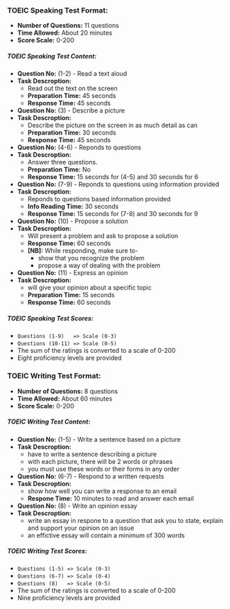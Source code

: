 ### **TOEIC Speaking Test Format:**
* **Number of Questions:** 11 questions
* **Time Allowed:** About 20 minutes
* **Score Scale:** 0-200
##### **TOEIC Speaking Test Content:**
* **Question No:** (1-2) - Read a text aloud
* **Task Descroption:**
    * Read out the text on the screen
    * **Preparation Time:** 45 seconds
    * **Response Time:** 45 seconds
* **Question No:** (3) - Describe a picture
* **Task Descroption:**
    * Describe the picture on the screen in as much detail as can
    * **Preparation Time:** 30 seconds
    * **Response Time:** 45 seconds
* **Question No:** (4-6) - Reponds to questions
* **Task Descroption:**
    * Answer three questions. 
    * **Preparation Time:** No
    * **Response Time:** 15 seconds for (4-5) and 30 seconds for 6
* **Question No:** (7-9) - Reponds to questions using information provided
* **Task Descroption:**
    * Reponds to questions based information provided
    * **Info Reading Time:** 30 seconds
    * **Response Time:** 15 seconds for (7-8) and 30 seconds for 9
* **Question No:** (10) - Propose a solution
* **Task Descroption:**
    * Will present a problem and ask to propose a solution
    * **Response Time:** 60 seconds
    * **[NB]:** While responding, make sure to-
        * show that you recognize the problem
        * propose a way of dealing with the problem
* **Question No:** (11) - Express an opinion
* **Task Descroption:**
    * will give your opinion about a specific topic
    * **Preparation Time:** 15 seconds
    * **Response Time:** 60 seconds
##### **TOEIC Speaking Test Scores:**
* `Questions (1-9)   => Scale (0-3)`
* `Questions (10-11) => Scale (0-5)`
* The sum of the ratings is converted to a scale of 0-200
* Eight proficiency levels are provided

### **TOEIC Writing Test Format:**
* **Number of Questions:** 8 questions
* **Time Allowed:** About 60 minutes
* **Score Scale:** 0-200
##### **TOEIC Writing Test Content:**
* **Question No:** (1-5) - Write a sentence based on a picture
* **Task Descroption:**
    * have to write a sentence describing a picture
    * with each picture, there will be 2 words or phrases
    * you must use these words or their forms in any order
* **Question No:** (6-7) - Respond to a written requests
* **Task Descroption:**
    * show how well you can write a response to an email
    * **Respone Time:** 10 minutes to read and answer each email
* **Question No:** (8) - Write an opinion essay
* **Task Descroption:**
    * write an essay in respone to a question that ask you to state, explain and support your opinion on an issue
    * an effictive essay will contain a minimum of 300 words
##### **TOEIC Writing Test Scores:**
* `Questions (1-5) => Scale (0-3)`
* `Questions (6-7) => Scale (0-4)`
* `Questions (8)   => Scale (0-5)`
* The sum of the ratings is converted to a scale of 0-200
* Nine proficiency levels are provided